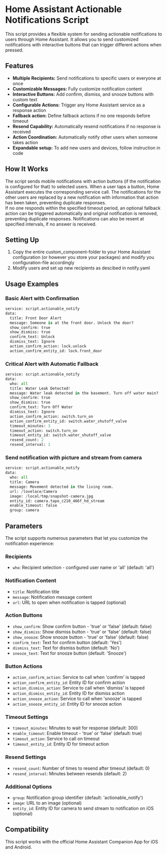 # Home Assistant Actionable Notifications Script
This script provides a flexible system for sending actionable notifications to users through Home Assistant. It allows you to send customized notifications with interactive buttons that can trigger different actions when pressed.
## Features

* **Multiple Recipients:** Send notifications to specific users or everyone at once
* **Customizable Messages:** Fully customize notification content  
* **Interactive Buttons:** Add confirm, dismiss, and snooze buttons with custom text
* **Configurable Actions:** Trigger any Home Assistant service as a response action  
* **Fallback action:** Define fallback actions if no one responds before timeout  
* **Resend Capability:** Automatically resend notifications if no response is received  
* **Action Coordination:** Automatically notify other users when someone takes action  
* **Expandable setup:** To add new users and devices, follow instruction in code  

## How It Works
The script sends mobile notifications with action buttons (if the notification is configured for that) to selected users. When a user taps a button, Home Assistant executes the corresponding service call. The notifications for the other users are replaced by a new notification with information that action has been taken, preventing duplicate responses.  
If no one responds within the specified timeout period, an optional fallback action can be triggered automatically and original notification is removed, preventing duplicate responses. Notifications can also be resent at specified intervals, if no answer is received.
## Setting Up

1. Copy the entire custom_component-folder to your Home Assistant configuration (or however you store your packages) and modify you configuration-file accordingly
2. Modify users and set up new recipients as descibed in notify.yaml


## Usage Examples
### Basic Alert with Confirmation
```python
service: script.actionable_notify
data:
  title: Front Door Alert
  message: Someone is at the front door. Unlock the door?
  show_confirm: true
  show_dismiss: true
  confirm_text: Unlock
  dismiss_text: Ignore
  action_confirm_action: lock.unlock
  action_confirm_entity_id: lock.front_door
```
### Critical Alert with Automatic Fallback
```python
service: script.actionable_notify
data:
  who: all
  title: Water Leak Detected!
  message: Water leak detected in the basement. Turn off water main?
  show_confirm: true
  show_dismiss: true
  confirm_text: Turn Off Water
  dismiss_text: Ignore
  action_confirm_action: switch.turn_on
  action_confirm_entity_id: switch.water_shutoff_valve
  timeout_minutes: 3
  timeout_action: switch.turn_on
  timeout_entity_id: switch.water_shutoff_valve
  resend_count: 2
  resend_interval: 1
```
 ### Send notification with picture and stream from camera
 ```python
 service: script.actionable_notify
 data:
   who: all
   title: Camera
   message: Movement detected in the living room.
   url: /lovelace/Camera
   image: /local/tmp/snapshot-camera.jpg
   entity_id: camera.tapo_c210_466f_hd_stream
   enable_timeout: false
   group: camera
```

## Parameters
The script supports numerous parameters that let you customize the notification experience:
### Recipients

* ```who```: Recipient selection - configured user name or 'all' (default: 'all')

### Notification Content

* ```title```: Notification title
* ```message```: Notification message content
* ```url```: URL to open when notification is tapped (optional)

### Action Buttons

* ```show_confirm```: Show confirm button - 'true' or 'false' (default: false)
* ```show_dismiss```: Show dismiss button - 'true' or 'false' (default: false)
* ```show_snooze```: Show snooze button - 'true' or 'false' (default: false)
* ```confirm_text```: Text for confirm button (default: 'Yes')
* ```dismiss_text```: Text for dismiss button (default: 'No')
* ```snooze_text```: Text for snooze button (default: 'Snooze')

### Button Actions

* ```action_confirm_action```: Service to call when 'confirm' is tapped
* ```action_confirm_entity_id```: Entity ID for confirm action
* ```action_dismiss_action```: Service to call when 'dismiss' is tapped
* ```action_dismiss_entity_id```: Entity ID for dismiss action
* ```action_snooze_action```: Service to call when 'snooze' is tapped
* ```action_snooze_entity_id```: Entity ID for snooze action

### Timeout Settings

* ```timeout_minutes```: Minutes to wait for response (default: 300)
* ```enable_timeout```: Enable timeout - 'true' or 'false' (default: true)
* ```timeout_action```: Service to call on timeout
* ```timeout_entity_id```: Entity ID for timeout action

### Resend Settings

* ```resend_count```: Number of times to resend after timeout (default: 0)
* ```resend_interval```: Minutes between resends (default: 2)

### Additional Options

* ```group```: Notification group identifier (default: 'actionable_notify')
* ```image```: URL to an image (optional)
* ```entity_id```: Entity ID for camera to send stream to notification on iOS (optional)

## Compatibility
This script works with the official Home Assistant Companion App for iOS and Android.
